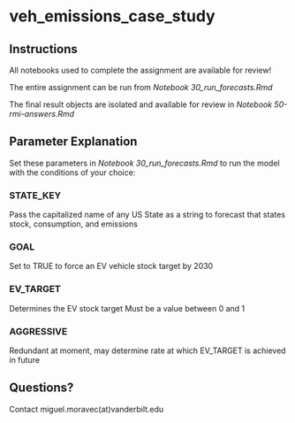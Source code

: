 # veh_emissions_case_study

## Instructions

All notebooks used to complete the assignment are available for review!

The entire assignment can be run from *Notebook 30_run_forecasts.Rmd*

The final result objects are isolated and available for review in *Notebook 50-rmi-answers.Rmd*

## Parameter Explanation

Set these parameters in *Notebook 30_run_forecasts.Rmd* to run the model with the conditions of your choice:

### STATE_KEY
Pass the capitalized name of any US State as a string to forecast that states stock, consumption, and emissions

### GOAL
Set to TRUE to force an EV vehicle stock target by 2030

### EV_TARGET
Determines the EV stock target
Must be a value between 0 and 1

### AGGRESSIVE
Redundant at moment, may determine rate at which EV_TARGET is achieved in future

## Questions?

Contact miguel.moravec(at)vanderbilt.edu
